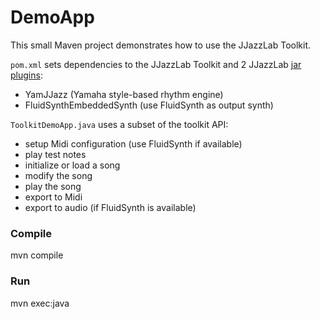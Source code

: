# DemoApp

This small Maven project demonstrates how to use the JJazzLab Toolkit.

`pom.xml` sets dependencies to the JJazzLab Toolkit and 2 JJazzLab [jar plugins](https://github.com/jjazzboss/JJazzLabJarPlugins): 
- YamJJazz (Yamaha style-based rhythm engine)
- FluidSynthEmbeddedSynth (use FluidSynth as output synth)

`ToolkitDemoApp.java` uses a subset of the toolkit API: 
- setup Midi configuration (use FluidSynth if available) 
- play test notes
- initialize or load a song
- modify the song
- play the song
- export to Midi
- export to audio (if FluidSynth is available)

### Compile
mvn compile

### Run
mvn exec:java





